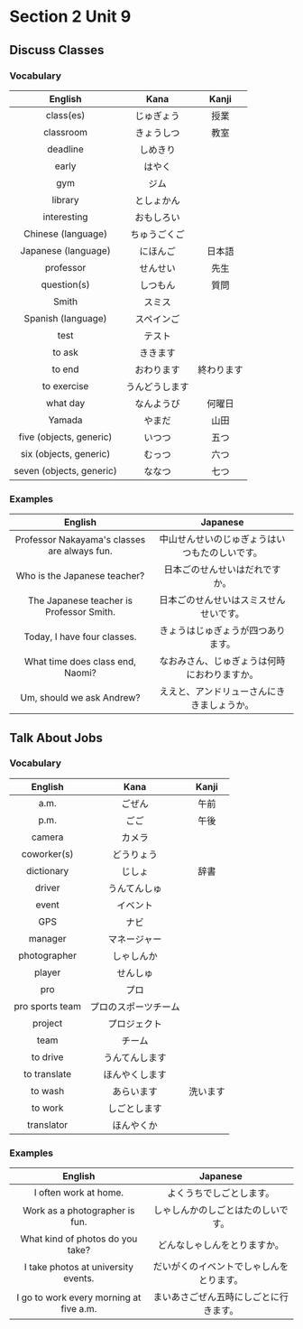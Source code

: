 # Section 2 Unit 9
## Discuss Classes
### Vocabulary
| English | Kana | Kanji |
|:-------:|:----:|:-----:|
| class(es) | じゅぎょう | 授業 |
| classroom | きょうしつ | 教室 |
| deadline | しめきり | |
| early | はやく | |
| gym | ジム | |
| library | としょかん | |
| interesting | おもしろい | |
| Chinese (language) | ちゅうごくご | |
| Japanese (language) | にほんご | 日本語 |
| professor | せんせい | 先生 |
| question(s) | しつもん | 質問 |
| Smith | スミス | |
| Spanish (language) | スペインご | |
| test | テスト | |
| to ask | ききます | |
| to end | おわります | 終わります |
| to exercise | うんどうします | |
| what day | なんようび | 何曜日 |
| Yamada | やまだ | 山田 |
| five (objects, generic) | いつつ | 五つ |
| six (objects, generic) | むっつ | 六つ |
| seven (objects, generic) | ななつ | 七つ |

### Examples
| English | Japanese |
|:-------:|:--------:|
| Professor Nakayama's classes are always fun. | 中山せんせいのじゅぎょうはいつもたのしいです。 |
| Who is the Japanese teacher? | 日本ごのせんせいはだれですか。 |
| The Japanese teacher is Professor Smith. | 日本ごのせんせいはスミスせんせいです。 |
| Today, I have four classes. | きょうはじゅぎょうが四つあります。 |
| What time does class end, Naomi? | なおみさん、じゅぎょうは何時におわりますか。 |
| Um, should we ask Andrew? | ええと、アンドリューさんにききましょうか。 |

## Talk About Jobs
### Vocabulary
| English | Kana | Kanji |
|:-------:|:----:|:-----:|
| a.m. | ごぜん | 午前 |
| p.m. | ごご | 午後 |
| camera | カメラ | |
| coworker(s) | どうりょう | |
| dictionary | じしょ | 辞書 |
| driver | うんてんしゅ | |
| event | イベント | |
| GPS | ナビ | |
| manager | マネージャー | |
| photographer | しゃしんか | |
| player | せんしゅ | |
| pro | プロ | |
| pro sports team | プロのスポーツチーム | |
| project | プロジェクト | |
| team | チーム | |
| to drive | うんてんします | |
| to translate | ほんやくします | |
| to wash | あらいます | 洗います |
| to work | しごとします | |
| translator | ほんやくか | |

### Examples
| English | Japanese |
|:-------:|:--------:|
| I often work at home. | よくうちでしごとします。 |
| Work as a photographer is fun. | しゃしんかのしごとはたのしいです。 |
| What kind of photos do you take? | どんなしゃしんをとりますか。 |
| I take photos at university events. | だいがくのイベントでしゃしんをとります。 |
| I go to work every morning at five a.m. | まいあさごぜん五時にしごとに行きます。 |
